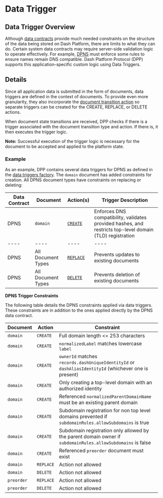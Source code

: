 # Data Trigger

## Data Trigger Overview

Although [data contracts](../protocol-ref/data-contract.md) provide much needed constraints on the structure of the data being stored on Dash Platform, there are limits to what they can do. Certain system data contracts may require server-side validation logic to operate effectively. For example, [DPNS](../explanations/dpns.md) must enforce some rules to ensure names remain DNS compatible. Dash Platform Protocol (DPP) supports this application-specific custom logic using Data Triggers.

## Details

Since all application data is submitted in the form of documents, data triggers are defined in the context of documents. To provide even more granularity, they also incorporate the [document transition action](../protocol-ref/document.md#document-transition-action) so separate triggers can be created for the CREATE, REPLACE, or DELETE actions.

When document state transitions are received, DPP checks if there is a trigger associated with the document transition type and action. If there is, it then executes the trigger logic.

**Note:** Successful execution of the trigger logic is necessary for the document to be accepted and applied to the platform state.

### Example

As an example, DPP contains several data triggers for DPNS as defined in the [data triggers factory](https://github.com/dashpay/platform/blob/v0.24.5/packages/rs-dpp/src/data_trigger/get_data_triggers_factory.rs). The `domain` document has added constraints for creation. All DPNS document types have constraints on replacing or deleting:

| Data Contract | Document           | Action(s)                                                                                                                            | Trigger Description                                                                                      |
| ------------- | ------------------ | ------------------------------------------------------------------------------------------------------------------------------------ | -------------------------------------------------------------------------------------------------------- |
| DPNS          | `domain`           | [`CREATE`](https://github.com/dashpay/platform/blob/v0.24.5/packages/rs-dpp/lib/dataTrigger/dpnsTriggers/createDomainDataTrigger.js) | Enforces DNS compatibility, validates provided hashes, and restricts top-level domain (TLD) registration |
| ----          | ----               | ----                                                                                                                                 | ----                                                                                                     |
| DPNS          | All Document Types | [`REPLACE`](https://github.com/dashpay/platform/blob/v0.24.5/packages/rs-dpp/src/data_trigger/reject_data_trigger.rs)                | Prevents updates to existing documents                                                                   |
| DPNS          | All Document Types | [`DELETE`](https://github.com/dashpay/platform/blob/v0.24.5/packages/rs-dpp/src/data_trigger/reject_data_trigger.rs)                 | Prevents deletion of existing documents                                                                  |

**DPNS Trigger Constraints**

The following table details the DPNS constraints applied via data triggers. These constraints are in addition to the ones applied directly by the DPNS data contract.

| Document   | Action    | Constraint                                                                                                  |
| ---------- | --------- | ----------------------------------------------------------------------------------------------------------- |
| `domain`   | `CREATE`  | Full domain length \<= 253 characters                                                                       |
| `domain`   | `CREATE`  | `normalizedLabel` matches lowercase `label`                                                                 |
| `domain`   | `CREATE`  | `ownerId` matches `records.dashUniqueIdentityId` or `dashAliasIdentityId` (whichever one is present)        |
| `domain`   | `CREATE`  | Only creating a top-level domain with an authorized identity                                                |
| `domain`   | `CREATE`  | Referenced `normalizedParentDomainName` must be an existing parent domain                                   |
| `domain`   | `CREATE`  | Subdomain registration for non top level domains prevented if `subdomainRules.allowSubdomains` is true      |
| `domain`   | `CREATE`  | Subdomain registration only allowed by the parent domain owner if `subdomainRules.allowSubdomains` is false |
| `domain`   | `CREATE`  | Referenced `preorder` document must exist                                                                   |
| `domain`   | `REPLACE` | Action not allowed                                                                                          |
| `domain`   | `DELETE`  | Action not allowed                                                                                          |
| `preorder` | `REPLACE` | Action not allowed                                                                                          |
| `preorder` | `DELETE`  | Action not allowed                                                                                          |